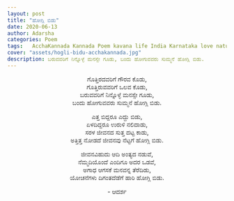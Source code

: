 ```yaml
---
layout: post
title: "ಹೋಗ್ಲಿ ಬಿಡು"
date: 2020-06-13
author: Adarsha
categories: Poem
tags:	AcchaKannada Kannada Poem kavana life India Karnataka love nature jeevana letitgo let it go hogli bidu
cover: "assets/hogli-bidu-acchakannada.jpg"
description: ಬರುವವರಿಗೆ ನಿನ್ನೊಳ್ಳೆ ಮನಸ್ಸೇ ಗೂಡು, ಬಂದು ಹೋಗುವವರು ಸುಮ್ಮನೆ ಹೋಗ್ಲಿ ಬಿಡು.
---
```


<p align ="center"> ಗೊತ್ತಿರದವರಿಗೆ ಗೌರವ ಕೊಡು, <br>
ಗೊತ್ತಿರುವವರಿಗೆ ಒಲವ ಕೊಡು, <br>
ಬರುವವರಿಗೆ ನಿನ್ನೊಳ್ಳೆ ಮನಸ್ಸೇ ಗೂಡು, <br>
ಬಂದು ಹೋಗುವವರು ಸುಮ್ಮನೆ ಹೋಗ್ಲಿ ಬಿಡು. </p>

<p align ="center"> ಎತ್ತ ಬಿದ್ದರೂ ಎದ್ದು ಬಿಡು, <br>
ಏಳದಿದ್ದರೂ ಉರುಳಿ ನಲಿದಾಡು, <br>
ಸರಳ ಜೀವನದ ಸುತ್ತ ದಟ್ಟ ಕಾಡು, <br>
ಅತ್ತಿತ್ತ ನೋಡದೆ ಜೀವನವು ನೆಟ್ಟಗೆ ಹೋಗ್ಲಿ ಬಿಡು. </p>

<p align ="center"> ಜೀವನವಿಹುದು ಆದಿ ಅಂತ್ಯದ ನಡುವೆ, <br>
ನೆಮ್ಮದಿಯೊಂದೆ  ಎಂದಿಗೂ ಅದರ ಒಡವೆ, <br>
ಅಗಾಧ ಆಗಸಕೆ ಮನವನ್ನ ತೆರೆದಿಡು, <br>
ಯೋಚನೆಗಳು  ದಿಗಂತದೆಡೆಗೆ ಹಾರಿ ಹೋಗ್ಲಿ ಬಿಡು. </p>

<p align ="center"> - ಆದರ್ಶ</p>
